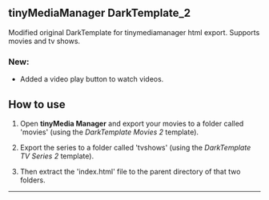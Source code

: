 ## tinyMediaManager DarkTemplate_2

Modified original DarkTemplate for tinymediamanager html export. Supports movies and tv shows.

### New:

- Added a video play button to watch videos.

## How to use

1. Open **tinyMedia Manager** and export your movies to a folder called 'movies' (using the *DarkTemplate Movies 2* template).

2. Export the series to a folder called 'tvshows' (using the *DarkTemplate TV Series 2* template).

3. Then extract the 'index.html' file to the parent directory of that two folders.

---
